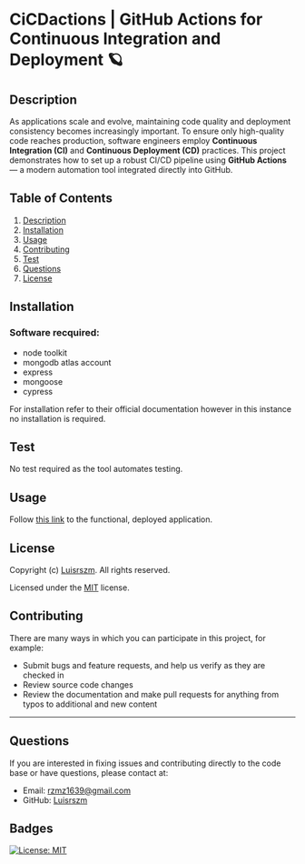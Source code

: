 # CiCDactions | GitHub Actions for Continuous Integration and Deployment 🪐

## Description

As applications scale and evolve, maintaining code quality and deployment consistency becomes increasingly important. To ensure only high-quality code reaches production, software engineers employ **Continuous Integration (CI)** and **Continuous Deployment (CD)** practices. This project demonstrates how to set up a robust CI/CD pipeline using **GitHub Actions** — a modern automation tool integrated directly into GitHub.

## Table of Contents

1. [Description](#description)
2. [Installation](#installation)
3. [Usage](#usage)
4. [Contributing](#contributing)
6. [Test](#test)
7. [Questions](#questions)
8. [License](#license)

## Installation

### Software recquired:
- node toolkit
- mongodb atlas account
- express
- mongoose
- cypress

For installation refer to their official documentation however in this instance no installation is required.

## Test

No test required as the tool automates testing.

## Usage

Follow [this link](#) to the functional, deployed application.

## License

Copyright (c) [Luisrszm](https://github.com/Luisrszm). All rights reserved.

Licensed under the [MIT](https://choosealicense.com/licenses/mit/) license.

## Contributing

There are many ways in which you can participate in this project, for example:

- Submit bugs and feature requests, and help us verify as they are checked in
- Review source code changes
- Review the documentation and make pull requests for anything from typos to additional and new content

---

## Questions

If you are interested in fixing issues and contributing directly to the code base or have questions, please contact at:
- Email: rzmz1639@gmail.com
- GitHub: [Luisrszm](https://github.com/Luisrszm)

## Badges

[![License: MIT](https://img.shields.io/badge/License-MIT-yellow.svg)](https://opensource.org/licenses/MIT)